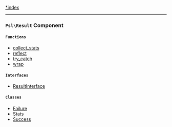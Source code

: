 <!--
    This markdown file was generated using `docs/documenter.php`.

    Any edits to it will likely be lost.
-->

[*index](./../README.md)

---

### `Psl\Result` Component

#### `Functions`

- [collect_stats](./../../src/Psl/Result/collect_stats.php#L14)
- [reflect](./../../src/Psl/Result/reflect.php#L24)
- [try_catch](./../../src/Psl/Result/try_catch.php#L24)
- [wrap](./../../src/Psl/Result/wrap.php#L20)

#### `Interfaces`

- [ResultInterface](./../../src/Psl/Result/ResultInterface.php#L22)

#### `Classes`

- [Failure](./../../src/Psl/Result/Failure.php#L18)
- [Stats](./../../src/Psl/Result/Stats.php#L10)
- [Success](./../../src/Psl/Result/Success.php#L18)


